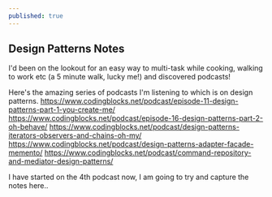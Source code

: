 ```yaml
---
published: true
---
```

## Design Patterns Notes

I'd been on the lookout for an easy way to multi-task while cooking, walking to work etc (a 5 minute walk, lucky me!) and discovered podcasts!

Here's the amazing series of podcasts I'm listening to which is on design patterns.
https://www.codingblocks.net/podcast/episode-11-design-patterns-part-1-you-create-me/
https://www.codingblocks.net/podcast/episode-16-design-patterns-part-2-oh-behave/
https://www.codingblocks.net/podcast/design-patterns-iterators-observers-and-chains-oh-my/
https://www.codingblocks.net/podcast/design-patterns-adapter-facade-memento/
https://www.codingblocks.net/podcast/command-repository-and-mediator-design-patterns/

I have started on the 4th podcast now, I am going to try and capture the notes here..

